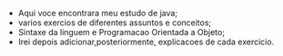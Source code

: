 - Aqui voce encontrara meu estudo de java;
- varios exercios de diferentes assuntos e conceitos;
- Sintaxe da linguem e Programacao Orientada a Objeto;
- Irei depois adicionar,posteriormente, explicacoes de cada exercicio.

